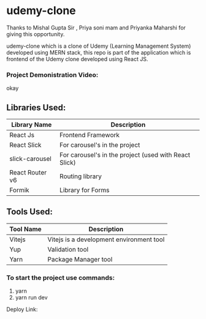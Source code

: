 # udemy-clone

Thanks to Mishal Gupta Sir , Priya soni mam and Priyanka Maharshi for giving this opportunity.

udemy-clone which is a clone of Udemy (Learning Management System) developed using MERN stack, this repo is part of the application which is frontend of the Udemy clone developed using React JS.

### Project Demonistration Video:
 okay 
## Libraries Used:

| Library Name    | Description                                           |
| --------------- | ----------------------------------------------------- |
| React Js        | Frontend Framework                                    |
| React Slick     | For carousel's in the project                         |
| slick-carousel  | For carousel's in the project (used with React Slick) |
| React Router v6 | Routing library                                       |
| Formik          | Library for Forms                                     |

## Tools Used:

| Tool Name | Description                              |
| --------- | ---------------------------------------- |
| Vitejs    | Vitejs is a development environment tool |
| Yup       | Validation tool                          |
| Yarn      | Package Manager tool                     |



### To start the project use commands:

1. yarn
2. yarn run dev

Deploy Link: 
